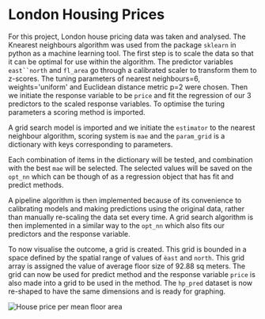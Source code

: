 # London Housing Prices

For this project, London house pricing data was taken and analysed. The Knearest neighbours algorithm was used from the package `sklearn` in python as a machine learning tool. The first step is to scale the data so that it can be optimal for use within the algorithm. The predictor variables `east``north` and `fl_area` go through a calibrated scaler to transform them to z-scores. The tuning parameters of nearest neighbours=6, weights='uniform' and Euclidean distance metric p=2 were chosen. 
Then we initiate the response variable to be `price` and fit the regression of our 3 predictors to the scaled response variables. To optimise the turing parameters a scoring method is imported.

A grid search model is imported and we initiate the `estimator` to the nearest neighbour algorithm, scoring system is `mae` and the `param_grid` is a dictionary with keys corresponding to parameters. 

Each combination of items in the dictionary will be tested, and combination with the best `mae` will be selected. The selected values will be saved on the `opt_nn` which can be though of as a regression object that has fit and predict methods.

A pipeline algorithm is then implemented because of its convenience to calibrating models and making predictions using the original data, rather than manually re-scaling the data set every time. A grid search algorithm is then implemented in a similar way to the `opt_nn` which also fits our predictors and the response variable. 

To now visualise the outcome, a grid is created. This grid is bounded in a space defined by the spatial range of values of `èast` and `north`. This grid array is assigned the value of average floor size of 92.88 sq meters. The grid can now be used for predict method and the response variable `price` is also made into a grid to be used in the method. The `hp_pred` dataset is now re-shaped to have the same dimensions and is ready for graphing.


![House price per mean floor area](https://user-images.githubusercontent.com/99913034/220473244-ca866ad2-4c5d-43b1-b60c-7035c149581d.png)

